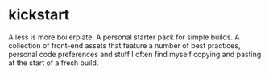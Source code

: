 kickstart
=========

A less is more boilerplate. A personal starter pack for simple builds. A collection of front-end assets that feature a number of best practices, personal code preferences and stuff I often find myself copying and pasting at the start of a fresh build.
